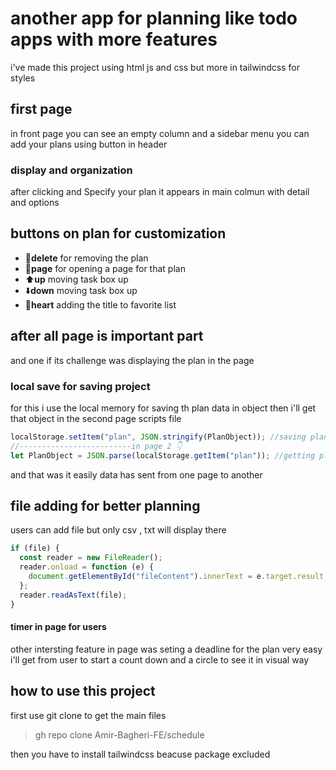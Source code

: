 # another app for planning like todo apps with more features

i've made this project using html js and css but more in tailwindcss for styles

## first page

in front page you can see an empty column and a sidebar menu you can add
your plans using button in header

### display and organization

after clicking and Specify your plan it appears in main colmun with detail and options

## buttons on plan for customization

- 🚮**delete** for removing the plan
- 📄**page** for opening a page for that plan
- ⬆️**up** moving task box up
- ⬇️**down** moving task box up
- 🩵**heart** adding the title to favorite list

## after all page is important part

and one if its challenge was displaying the plan in the page

### local save for saving project

for this i use the local memory for saving th plan data in object then i'll get that object in the second page scripts file

```javascript
localStorage.setItem("plan", JSON.stringify(PlanObject)); //saving plan details as string
//-------------------------in page 2 👇
let PlanObject = JSON.parse(localStorage.getItem("plan")); //getting plan detail as object
```

and that was it easily data has sent from one page to another

## file adding for better planning

users can add file but only csv , txt will display there

```javascript
if (file) {
  const reader = new FileReader();
  reader.onload = function (e) {
    document.getElementById("fileContent").innerText = e.target.result;
  };
  reader.readAsText(file);
}
```
#### timer in page for users 
 other intersting feature in page was seting a deadline for the plan 
 very easy i'll get from user to start a count down 
 and a circle to see it in visual way 

## how to use this project 
first use git clone to get the main files 

> gh repo clone Amir-Bagheri-FE/schedule

 then you have to install tailwindcss beacuse package excluded 


